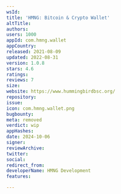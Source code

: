 ```yaml
---
wsId: 
title: 'HMNG: Bitcoin & Crypto Wallet'
altTitle: 
authors: 
users: 1000
appId: com.hmng.wallet
appCountry: 
released: 2021-08-09
updated: 2022-08-31
version: 1.0.8
stars: 4.6
ratings: 
reviews: 7
size: 
website: https://www.hummingbirdbsc.org/
repository: 
issue: 
icon: com.hmng.wallet.png
bugbounty: 
meta: removed
verdict: wip
appHashes: 
date: 2024-10-06
signer: 
reviewArchive: 
twitter: 
social: 
redirect_from: 
developerName: HMNG Development
features: 

---
```


